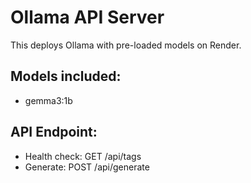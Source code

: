 # Ollama API Server

This deploys Ollama with pre-loaded models on Render.

## Models included:
- gemma3:1b
<!-- phi3:mini-->

## API Endpoint:
- Health check: GET /api/tags
- Generate: POST /api/generate
